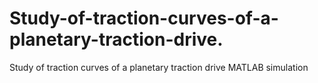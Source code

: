 # Study-of-traction-curves-of-a-planetary-traction-drive.
Study of traction curves of a planetary traction drive MATLAB simulation
